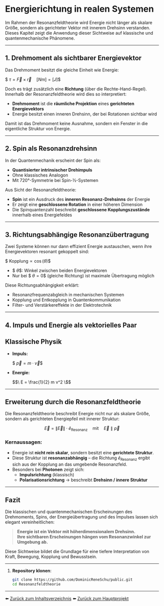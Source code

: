 # Energierichtung in realen Systemen

Im Rahmen der Resonanzfeldtheorie wird Energie nicht länger als skalare Größe, sondern als gerichteter Vektor mit innerem Drehsinn verstanden. Dieses Kapitel zeigt die Anwendung dieser Sichtweise auf klassische und quantenmechanische Phänomene.

---

## 1. Drehmoment als sichtbarer Energievektor

Das Drehmoment besitzt die gleiche Einheit wie Energie:

$$\
\tau = \vec{F} \times \vec{r} \quad [Nm] = [J]
\$$

Doch es trägt zusätzlich eine **Richtung** (über die Rechte-Hand-Regel). Innerhalb der Resonanzfeldtheorie wird dies so interpretiert:

- **Drehmoment** ist die **räumliche Projektion** eines **gerichteten Energievektors**
- Energie besitzt einen inneren Drehsinn, der bei Rotationen sichtbar wird

Damit ist das Drehmoment keine Ausnahme, sondern ein Fenster in die eigentliche Struktur von Energie.

---

## 2. Spin als Resonanzdrehsinn

In der Quantenmechanik erscheint der Spin als:

- **Quantisierter intrinsischer Drehimpuls**
- Ohne klassisches Analogon
- Mit 720°-Symmetrie bei Spin-½-Systemen

Aus Sicht der Resonanzfeldtheorie:

- **Spin** ist ein Ausdruck des **inneren Resonanz-Drehsinns** der Energie
- Er zeigt eine **geschlossene Rotation** in einer höheren Dimension
- Die Spinquantenzahl beschreibt **geschlossene Kopplungszustände** innerhalb eines Energiefeldes

---

## 3. Richtungsabhängige Resonanzübertragung

Zwei Systeme können nur dann effizient Energie austauschen, wenn ihre Energievektoren resonant gekoppelt sind:

$$\
\text{Kopplung} \propto \cos(\theta)
\$$

- $$\ \theta \$$: Winkel zwischen beiden Energievektoren
- Nur bei $$\ \theta = 0 \$$ (gleiche Richtung) ist maximale Übertragung möglich

Diese Richtungsabhängigkeit erklärt:

- Resonanzfrequenzabgleich in mechanischen Systemen
- Kopplung und Entkopplung in Quantenkommunikation
- Filter- und Verstärkereffekte in der Elektrotechnik

---

## 4. Impuls und Energie als vektorielles Paar

## Klassische Physik

- **Impuls:**  

  $$\
  \vec{p} = m \cdot \vec{v}
  \$$

- **Energie:**  

  $$\
  E = \frac{1}{2} m v^2
  \$$

---

## Erweiterung durch die Resonanzfeldtheorie

Die Resonanzfeldtheorie beschreibt Energie nicht nur als skalare Größe, sondern als gerichteten Energiepfeil mit innerer Struktur:

$$
\vec{E} = \lVert \vec{E} \rVert \cdot \hat{e}_\text{Resonanz} \quad \text{mit} \quad \vec{E} \parallel \vec{p}
$$

### Kernaussagen:

- Energie ist **nicht rein skalar**, sondern besitzt eine **gerichtete Struktur**.
- Diese Struktur ist **resonanzabhängig** – die Richtung $\hat{e}_\text{Resonanz}$ ergibt sich aus der Kopplung an das umgebende Resonanzfeld.
- Besonders bei **Photonen** zeigt sich:
  - **Impulsrichtung** (klassisch)
  - **Polarisationsrichtung** → beschreibt **Drehsinn / innere Struktur**


---

## Fazit

Die klassischen und quantenmechanischen Erscheinungen des Drehmoments, Spins, der Energieübertragung und des Impulses lassen sich elegant vereinheitlichen:

> **Energie ist ein Vektor mit höherdimensionalem Drehsinn.**  
> **Ihre sichtbaren Erscheinungen hängen vom Resonanzwinkel zur Umgebung ab.**

Diese Sichtweise bildet die Grundlage für eine tiefere Interpretation von Kraft, Bewegung, Kopplung und Bewusstsein.

---


1. **Repository klonen**:  
   ```bash
   git clone https://github.com/DominicReneSchu/public.git
   cd Resonanzfeldtheorie
   ```
---


⬅️ [Zurück zum Inhaltsverzeichnis](README.md)
⬅️ [Zurück zum Hauptprojekt](../README.md)